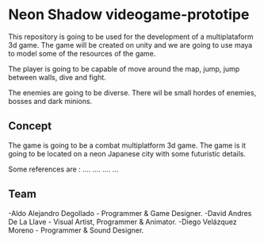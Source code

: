 # Neon Shadow videogame-prototipe

This repository is going to be used for the development of a multiplataform 3d game. The game will be created on unity and we are going to use maya to model some of the resources of the game.

The player is going to be capable of move around the map, jump, jump between walls, dive and fight.

The enemies are going to be diverse. There wil be small hordes of enemies, bosses and dark minions.

## Concept
The game is going to be a combat multiplatform 3d game. The game is it going to be located on a neon Japanese city with some futuristic details.

Some references are :
....
....
....
...


## Team
-Aldo Alejandro Degollado - Programmer & Game Designer.
-David Andres De La Llave - Visual Artist, Programmer & Animator.
-Diego Velázquez Moreno - Programmer & Sound Designer.
